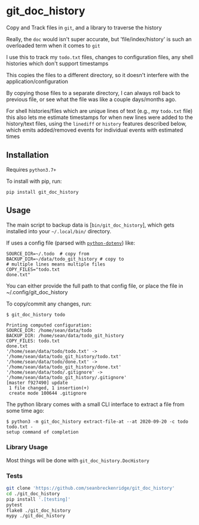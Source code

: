 # git_doc_history

Copy and Track files in `git`, and a library to traverse the history

Really, the `doc` would isn't super accurate, but 'file/index/history' is such an overloaded term when it comes to `git`

I use this to track my `todo.txt` files, changes to configuration files, any shell histories which don't support timestamps

This copies the files to a different directory, so it doesn't interfere with the application/configuration

By copying those files to a separate directory, I can always roll back to previous file, or see what the file was like a couple days/months ago.

For shell histories/files which are unique lines of text (e.g., my `todo.txt` file) this also lets me estimate timestamps for when new lines were added to the history/text files, using the `linediff` or `history` features described below, which emits added/removed events for individual events with estimated times

## Installation

Requires `python3.7+`

To install with pip, run:

```
pip install git_doc_history
```

## Usage

The main script to backup data is [`bin/git_doc_history`], which gets installed into your `~/.local/bin/` directory.

If uses a config file (parsed with [`python-dotenv`](https://github.com/theskumar/python-dotenv)) like:

```
SOURCE_DIR=~/.todo  # copy from
BACKUP_DIR=~/data/todo_git_history # copy to
# multiple lines means multiple files
COPY_FILES="todo.txt
done.txt"
```

You can either provide the full path to that config file, or place the file in ~/.config/git_doc_history

To copy/commit any changes, run:

```bash
$ git_doc_history todo
```

```
Printing computed configuration:
SOURCE_DIR: /home/sean/data/todo
BACKUP_DIR: /home/sean/data/todo_git_history
COPY_FILES: todo.txt
done.txt
'/home/sean/data/todo/todo.txt' -> '/home/sean/data/todo_git_history/todo.txt'
'/home/sean/data/todo/done.txt' -> '/home/sean/data/todo_git_history/done.txt'
'/home/sean/data/todo/.gitignore' -> '/home/sean/data/todo_git_history/.gitignore'
[master f927490] update
 1 file changed, 1 insertion(+)
 create mode 100644 .gitignore
```

The python library comes with a small CLI interface to extract a file from some time ago:

```
$ python3 -m git_doc_history extract-file-at --at 2020-09-20 -c todo todo.txt -
setup command of completion
```

### Library Usage

Most things will be done with `git_doc_history.DocHistory`

### Tests

```bash
git clone 'https://github.com/seanbreckenridge/git_doc_history'
cd ./git_doc_history
pip install '.[testing]'
pytest
flake8 ./git_doc_history
mypy ./git_doc_history
```
